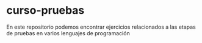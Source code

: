 # curso-pruebas
En este repositorio podemos encontrar ejercicios relacionados a las etapas de pruebas en varios lenguajes de programación

